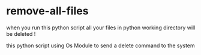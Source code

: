 # remove-all-files
when you run this python script all your files in python working directory will be deleted ! 

this python script using Os Module to send a delete command to the system 

